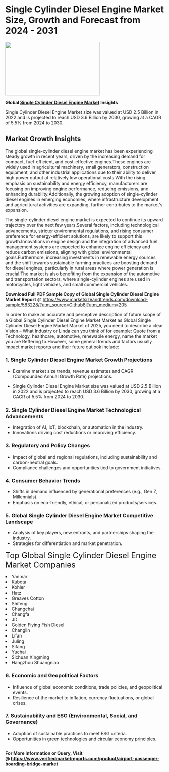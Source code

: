 <H1>Single Cylinder Diesel Engine Market Size, Growth and Forecast from 2024 - 2031</H1><img class="aligncenter size-medium wp-image-584254" src="https://thirdeyenews.in/wp-content/uploads/2024/09/Global-Market-Research-300x168.jpeg" alt="" width="300" height="168" /><p><strong>Global&nbsp;<a href="https://www.marketsizeandtrends.com/download-sample/583228/?utm_source=Github8j?utm_medium=205">Single Cylinder Diesel Engine Market</a> Insights</strong></p><p>Single Cylinder Diesel Engine Market size was valued at USD 2.5 Billion in 2022 and is projected to reach USD 3.6 Billion by 2030, growing at a CAGR of 5.5% from 2024 to 2030.</p><p><h2>Market Growth Insights</h2> <p>The global single-cylinder diesel engine market has been experiencing steady growth in recent years, driven by the increasing demand for compact, fuel-efficient, and cost-effective engines.These engines are widely used in agricultural machinery, small generators, construction equipment, and other industrial applications due to their ability to deliver high power output at relatively low operational costs.With the rising emphasis on sustainability and energy efficiency, manufacturers are focusing on improving engine performance, reducing emissions, and enhancing durability.Additionally, the growing adoption of single-cylinder diesel engines in emerging economies, where infrastructure development and agricultural activities are expanding, further contributes to the market's expansion.</p> <p>The single-cylinder diesel engine market is expected to continue its upward trajectory over the next few years.Several factors, including technological advancements, stricter environmental regulations, and rising consumer preference for energy-efficient solutions, are likely to support this growth.Innovations in engine design and the integration of advanced fuel management systems are expected to enhance engine efficiency and reduce carbon emissions, aligning with global environmental goals.Furthermore, increasing investments in renewable energy sources and the shift towards sustainable farming practices are boosting demand for diesel engines, particularly in rural areas where power generation is crucial.The market is also benefiting from the expansion of the automotive and transportation sectors, where single-cylinder engines are used in motorcycles, light vehicles, and small commercial vehicles.<p><span class=""><strong>Download Full PDF Sample Copy of Global Single Cylinder Diesel Engine Market Report</strong> @ <a href="https://www.marketsizeandtrends.com/download-sample/583228/?utm_source=Github8j?utm_medium=205" target="_blank">https://www.marketsizeandtrends.com/download-sample/583228/?utm_source=Github8j?utm_medium=205</a></span></p><p>In order to make an accurate and perceptive description of future scope of a Global&nbsp;Single Cylinder Diesel Engine Market Market as Global&nbsp;Single Cylinder Diesel Engine Market Market of 2025, you need to describe a clear Vision &ndash; What Industry or Linda can you think of for example: Quote from a Technology, healthcare, automotive, renewable energy, name the market you are Reffering to.However, some general trends and factors usually impact market reports and their future outlook include:</p><h3>1.&nbsp;<strong>Single Cylinder Diesel Engine Market Growth Projections</strong></h3><ul><li>Examine market size trends, revenue estimates and CAGR (Compounded Annual Growth Rate) projections.</li><li><p>Single Cylinder Diesel Engine Market size was valued at USD 2.5 Billion in 2022 and is projected to reach USD 3.6 Billion by 2030, growing at a CAGR of 5.5% from 2024 to 2030.</p></li></ul><h3>2.&nbsp;<strong>Single Cylinder Diesel Engine Market Technological Advancements</strong></h3><ul><li>Integration of AI, IoT, blockchain, or automation in the industry.</li><li>Innovations driving cost reductions or improving efficiency.</li></ul><h3>3.&nbsp;<strong>Regulatory and Policy Changes</strong></h3><ul><li>Impact of global and regional regulations, including sustainability and carbon-neutral goals.</li><li>Compliance challenges and opportunities tied to government initiatives.</li></ul><h3>4.&nbsp;<strong>Consumer Behavior Trends</strong></h3><ul><li>Shifts in demand influenced by generational preferences (e.g., Gen Z, Millennials).</li><li>Emphasis on eco-friendly, ethical, or personalized products/services.</li></ul><h3>5.&nbsp;<strong>Global Single Cylinder Diesel Engine Market Competitive Landscape</strong></h3><ul><li>Analysis of key players, new entrants, and partnerships shaping the industry.</li><li>Strategies for differentiation and market penetration.</li></ul><p data-pm-slice="1 1 []"><span style="color: inherit; font-family: inherit; font-size: 25px;">Top Global Single Cylinder Diesel Engine Market Companies</span></p><div class="" data-test-id=""><p><li> Yanmar</li><li> Kubota</li><li> Kohler</li><li> Hatz</li><li> Greaves Cotton</li><li> Shifeng</li><li> Changchai</li><li> Changfa</li><li> JD</li><li> Golden Fiying Fish Diesel</li><li> Changlin</li><li> Lifan</li><li> Juling</li><li> Sifang</li><li> Yuchai</li><li> Sichuan Xingming</li><li> Hangzhou Shuangniao</li></p></div><h3>6.&nbsp;<strong>Economic and Geopolitical Factors</strong></h3><ul><li>Influence of global economic conditions, trade policies, and geopolitical events.</li><li>Resilience of the market to inflation, currency fluctuations, or global crises.</li></ul><h3>7.&nbsp;<strong>Sustainability and ESG (Environmental, Social, and Governance)</strong></h3><ul><li>Adoption of sustainable practices to meet ESG criteria.</li><li>Opportunities in green technologies and circular economy principles.</li></ul><h2><strong style="font-size: 14px;">For More Information or Query, Visit @&nbsp;</strong><a style="background-color: #ffffff; font-size: 14px;" href="https://www.marketsizeandtrends.com/report/single-cylinder-diesel-engine-market/" target="_blank">https://www.verifiedmarketreports.com/product/airport-passenger-boarding-bridge-market</a></h2>